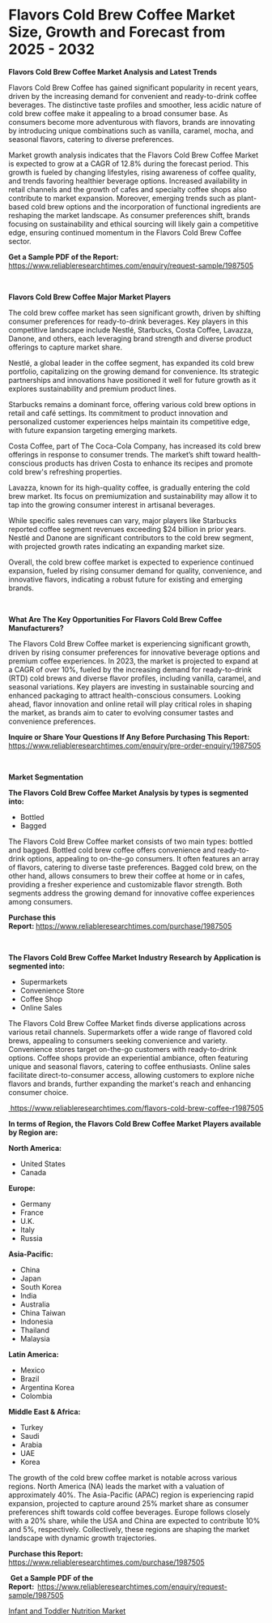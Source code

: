 <p><h1>Flavors Cold Brew Coffee Market Size, Growth and Forecast from 2025 - 2032</h1></p><p><strong>Flavors Cold Brew Coffee Market Analysis and Latest Trends</strong></p>
<p><p>Flavors Cold Brew Coffee has gained significant popularity in recent years, driven by the increasing demand for convenient and ready-to-drink coffee beverages. The distinctive taste profiles and smoother, less acidic nature of cold brew coffee make it appealing to a broad consumer base. As consumers become more adventurous with flavors, brands are innovating by introducing unique combinations such as vanilla, caramel, mocha, and seasonal flavors, catering to diverse preferences.</p><p>Market growth analysis indicates that the Flavors Cold Brew Coffee Market is expected to grow at a CAGR of 12.8% during the forecast period. This growth is fueled by changing lifestyles, rising awareness of coffee quality, and trends favoring healthier beverage options. Increased availability in retail channels and the growth of cafes and specialty coffee shops also contribute to market expansion. Moreover, emerging trends such as plant-based cold brew options and the incorporation of functional ingredients are reshaping the market landscape. As consumer preferences shift, brands focusing on sustainability and ethical sourcing will likely gain a competitive edge, ensuring continued momentum in the Flavors Cold Brew Coffee sector.</p></p>
<p><strong>Get a Sample PDF of the Report:&nbsp;</strong> <a href="https://www.reliableresearchtimes.com/enquiry/request-sample/1987505?utm_campaign=3059&utm_medium=2&utm_source=Github&utm_content=ia&utm_term=07042025&utm_id=flavors-cold-brew-coffee">https://www.reliableresearchtimes.com/enquiry/request-sample/1987505</a></p>
<p>&nbsp;</p>
<p><strong>Flavors Cold Brew Coffee Major Market Players</strong></p>
<p><p>The cold brew coffee market has seen significant growth, driven by shifting consumer preferences for ready-to-drink beverages. Key players in this competitive landscape include Nestlé, Starbucks, Costa Coffee, Lavazza, Danone, and others, each leveraging brand strength and diverse product offerings to capture market share.</p><p>Nestlé, a global leader in the coffee segment, has expanded its cold brew portfolio, capitalizing on the growing demand for convenience. Its strategic partnerships and innovations have positioned it well for future growth as it explores sustainability and premium product lines.</p><p>Starbucks remains a dominant force, offering various cold brew options in retail and café settings. Its commitment to product innovation and personalized customer experiences helps maintain its competitive edge, with future expansion targeting emerging markets.</p><p>Costa Coffee, part of The Coca-Cola Company, has increased its cold brew offerings in response to consumer trends. The market’s shift toward health-conscious products has driven Costa to enhance its recipes and promote cold brew's refreshing properties.  </p><p>Lavazza, known for its high-quality coffee, is gradually entering the cold brew market. Its focus on premiumization and sustainability may allow it to tap into the growing consumer interest in artisanal beverages.</p><p>While specific sales revenues can vary, major players like Starbucks reported coffee segment revenues exceeding $24 billion in prior years. Nestlé and Danone are significant contributors to the cold brew segment, with projected growth rates indicating an expanding market size. </p><p>Overall, the cold brew coffee market is expected to experience continued expansion, fueled by rising consumer demand for quality, convenience, and innovative flavors, indicating a robust future for existing and emerging brands.</p></p>
<p>&nbsp;</p>
<p><strong>What Are The Key Opportunities For Flavors Cold Brew Coffee Manufacturers?</strong></p>
<p><p>The Flavors Cold Brew Coffee market is experiencing significant growth, driven by rising consumer preferences for innovative beverage options and premium coffee experiences. In 2023, the market is projected to expand at a CAGR of over 10%, fueled by the increasing demand for ready-to-drink (RTD) cold brews and diverse flavor profiles, including vanilla, caramel, and seasonal variations. Key players are investing in sustainable sourcing and enhanced packaging to attract health-conscious consumers. Looking ahead, flavor innovation and online retail will play critical roles in shaping the market, as brands aim to cater to evolving consumer tastes and convenience preferences.</p></p>
<p><strong>Inquire or Share Your Questions If Any Before Purchasing This Report:</strong> <a href="https://www.reliableresearchtimes.com/enquiry/pre-order-enquiry/1987505?utm_campaign=3059&utm_medium=2&utm_source=Github&utm_content=ia&utm_term=07042025&utm_id=flavors-cold-brew-coffee">https://www.reliableresearchtimes.com/enquiry/pre-order-enquiry/1987505</a></p>
<p>&nbsp;</p>
<p><strong>Market Segmentation</strong></p>
<p><strong>The Flavors Cold Brew Coffee Market Analysis by types is segmented into:</strong></p>
<p><ul><li>Bottled</li><li>Bagged</li></ul></p>
<p><p>The Flavors Cold Brew Coffee market consists of two main types: bottled and bagged. Bottled cold brew coffee offers convenience and ready-to-drink options, appealing to on-the-go consumers. It often features an array of flavors, catering to diverse taste preferences. Bagged cold brew, on the other hand, allows consumers to brew their coffee at home or in cafes, providing a fresher experience and customizable flavor strength. Both segments address the growing demand for innovative coffee experiences among consumers.</p></p>
<p><strong>Purchase this Report:&nbsp;</strong><a href="https://www.reliableresearchtimes.com/purchase/1987505?utm_campaign=3059&utm_medium=2&utm_source=Github&utm_content=ia&utm_term=07042025&utm_id=flavors-cold-brew-coffee">https://www.reliableresearchtimes.com/purchase/1987505</a></p>
<p>&nbsp;</p>
<p><strong>The Flavors Cold Brew Coffee Market Industry Research by Application is segmented into:</strong></p>
<p><ul><li>Supermarkets</li><li>Convenience Store</li><li>Coffee Shop</li><li>Online Sales</li></ul></p>
<p><p>The Flavors Cold Brew Coffee Market finds diverse applications across various retail channels. Supermarkets offer a wide range of flavored cold brews, appealing to consumers seeking convenience and variety. Convenience stores target on-the-go customers with ready-to-drink options. Coffee shops provide an experiential ambiance, often featuring unique and seasonal flavors, catering to coffee enthusiasts. Online sales facilitate direct-to-consumer access, allowing customers to explore niche flavors and brands, further expanding the market's reach and enhancing consumer choice.</p></p>
<p><a href="https://www.reliableresearchtimes.com/flavors-cold-brew-coffee-r1987505?utm_campaign=3059&utm_medium=2&utm_source=Github&utm_content=ia&utm_term=07042025&utm_id=flavors-cold-brew-coffee">&nbsp;https://www.reliableresearchtimes.com/flavors-cold-brew-coffee-r1987505</a></p>
<p><strong>In terms of Region, the Flavors Cold Brew Coffee Market Players available by Region are:</strong></p>
<p>
    <p> <strong> North America: </strong>
        <ul>
            <li>United States</li>
            <li>Canada</li>
        </ul>
        </p> 
    <p> <strong> Europe: </strong>
        <ul>
            <li>Germany</li>
            <li>France</li>
            <li>U.K.</li>
            <li>Italy</li>
            <li>Russia</li>
        </ul>
        </p> 
    <p> <strong> Asia-Pacific: </strong>
        <ul>
            <li>China</li>
            <li>Japan</li>
            <li>South Korea</li>
            <li>India</li>
            <li>Australia</li>
            <li>China Taiwan</li>
            <li>Indonesia</li>
            <li>Thailand</li>
            <li>Malaysia</li>
        </ul>
        </p> 
    <p> <strong> Latin America: </strong>
        <ul>
            <li>Mexico</li>
            <li>Brazil</li>
            <li>Argentina Korea</li>
            <li>Colombia</li>
        </ul>
        </p> 
    <p> <strong> Middle East & Africa: </strong>
        <ul>
            <li>Turkey</li>
            <li>Saudi</li>
            <li>Arabia</li>
            <li>UAE</li>
            <li>Korea</li>
        </ul>
    </p>
    </p>
<p><p>The growth of the cold brew coffee market is notable across various regions. North America (NA) leads the market with a valuation of approximately 40%. The Asia-Pacific (APAC) region is experiencing rapid expansion, projected to capture around 25% market share as consumer preferences shift towards cold coffee beverages. Europe follows closely with a 20% share, while the USA and China are expected to contribute 10% and 5%, respectively. Collectively, these regions are shaping the market landscape with dynamic growth trajectories.</p></p>
<p><strong>Purchase this Report: </strong><a href="https://www.reliableresearchtimes.com/purchase/1987505?utm_campaign=3059&utm_medium=2&utm_source=Github&utm_content=ia&utm_term=07042025&utm_id=flavors-cold-brew-coffee">https://www.reliableresearchtimes.com/purchase/1987505</a></p>
<p>&nbsp;<strong>Get a Sample PDF of the Report:&nbsp;&nbsp;</strong><a href="https://www.reliableresearchtimes.com/enquiry/request-sample/1987505?utm_campaign=3059&utm_medium=2&utm_source=Github&utm_content=ia&utm_term=07042025&utm_id=flavors-cold-brew-coffee">https://www.reliableresearchtimes.com/enquiry/request-sample/1987505</a></p>
<p><strong></strong></p>
<p><p><a href="https://github.com/scaseiargas/Market-Research-Report-List-1/blob/main/infant-and-toddler-nutrition-market.md?utm_campaign=3059&utm_medium=2&utm_source=Github&utm_content=ia&utm_term=07042025&utm_id=flavors-cold-brew-coffee">Infant and Toddler Nutrition Market</a></p></p>